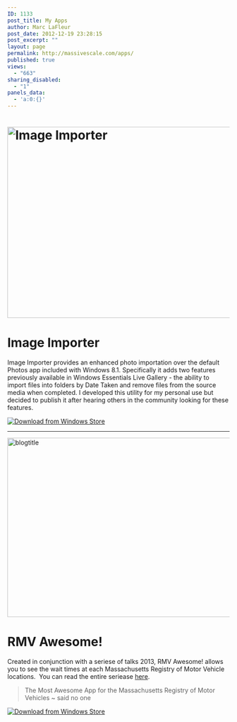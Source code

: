 ```yaml
---
ID: 1133
post_title: My Apps
author: Marc LaFleur
post_date: 2012-12-19 23:28:15
post_excerpt: ""
layout: page
permalink: http://massivescale.com/apps/
published: true
views:
  - "663"
sharing_disabled:
  - "1"
panels_data:
  - 'a:0:{}'
---
```

<h1><img class="alignnone wp-image-1594 size-medium" src="http://massivescale.blob.core.windows.net/blogmedia/2012/12/imageimporter-e1413386904737-768x432.jpg" alt="Image Importer" width="768" height="432" /></h1>

<h1>Image Importer</h1>

Image Importer provides an enhanced photo importation over the default Photos app included with Windows 8.1. Specifically it adds two features previously available in Windows Essentials Live Gallery - the ability to import files into folders by Date Taken and remove files from the source media when completed. I developed this utility for my personal use but decided to publish it after hearing others in the community looking for these features.

<a href="https://www.microsoft.com/store/apps/9wzdncrdkjdn"><img src="https://cmsresources.windowsphone.com/devcenter/en-us/legacy_v1/img/badgegenerator/English_wstore_black_258x67.png" alt="Download from Windows Store" /></a>

<hr />

<img class="alignnone wp-image-1493 size-medium" src="http://massivescale.blob.core.windows.net/blogmedia/2012/12/blogtitle-e1413387002738-768x405.jpg" alt="blogtitle" width="768" height="405" />

<h1>RMV Awesome!</h1>

Created in conjunction with a seriese of talks 2013, RMV Awesome! allows you to see the wait times at each Massachusetts Registry of Motor Vehicle locations.  You can read the entire seriease <a href="http://massivescale.azurewebsites.net/tag/rmv-awesome/">here</a>.

<blockquote>The Most Awesome App for the Massachusetts Registry of Motor Vehicles
~ said no one</blockquote>

<a href="https://www.microsoft.com/store/apps/9wzdncrdkjdk"><img src="https://cmsresources.windowsphone.com/devcenter/en-us/legacy_v1/img/badgegenerator/English_wstore_black_258x67.png" alt="Download from Windows Store" /></a>